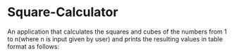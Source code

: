 # Square-Calculator
An application that calculates the squares and cubes of the numbers from 1 to n(where n is input given by user) and prints the resulting values in table format as follows:
